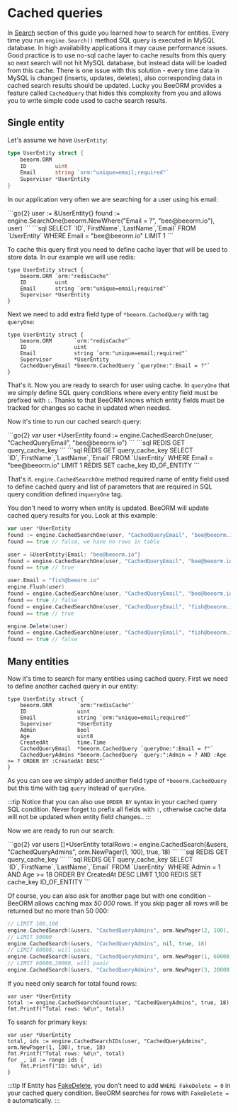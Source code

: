# Cached queries

In [Search](/guide/search.html) section of this guide you learned
how to search for entities. Every time you run `engine.Search()` method
SQL query is executed in MySQL database. In high availability applications
it may cause performance issues. Good practice is to use no-sql cache layer
to cache results from this query so next search will not hit MySQL database, but instead
data will be loaded from this cache. There is one issue with this solution - 
every time data in MySQL is changed (inserts, updates, deletes), also corresponding
data in cached search results should be updated. Lucky you BeeORM provides
a feature called ``CachedQuery`` that hides this complexity from you and allows
you to write simple code used to cache search results.

## Single entity

Let's assume we have ``UserEntity``:

```go
type UserEntity struct {
	beeorm.ORM
	ID         uint
    Email      string `orm:"unique=email;required"` 
    Supervisor *UserEntity
}
```

In our application very often we are searching for a user using his email:

<code-group>
<code-block title="code">
```go{2}
user := &UserEntity{}
found := engine.SearchOne(beeorm.NewWhere("Email = ?", "bee@beeorm.io"), user)
```
</code-block>

<code-block title="queries">
```sql
SELECT `ID`,`FirstName`,`LastName`,`Email` FROM `UserEntity` WHERE Email = "bee@beeorm.io" LIMIT 1
```
</code-block>
</code-group>

To cache this query first you need to define cache layer that will be used to store data.
In our example we will use redis:

```go{2}
type UserEntity struct {
	beeorm.ORM `orm:"redisCache"`
	ID         uint
    Email      string `orm:"unique=email;required"` 
    Supervisor *UserEntity
}
```

Next we need to add extra field type of ``*beeorm.CachedQuery`` with tag `queryOne`: 

```go{6}
type UserEntity struct {
	beeorm.ORM       `orm:"redisCache"`
	ID               uint
    Email            string `orm:"unique=email;required"` 
    Supervisor       *UserEntity
    CachedQueryEmail *beeorm.CachedQuery `queryOne:":Email = ?"`
}
```

That's it. Now you are ready to search for user using cache. 
In `queryOne` that we simply define SQL query conditions where every entity
field must be prefixed with `:`. Thanks to that BeeORM knows which entity fields 
must be tracked for changes so cache in updated when needed.

Now it's time to run our cached search query:

<code-group>
<code-block title="code">
```go{2}
var user *UserEntity
found := engine.CachedSearchOne(user, "CachedQueryEmail", "bee@beeorm.io")
```
</code-block>

<code-block title="queries hit">
```sql
REDIS GET query_cache_key
```
</code-block>

<code-block title="queries miss">
```sql
REDIS GET query_cache_key
SELECT `ID`,`FirstName`,`LastName`,`Email` FROM `UserEntity` WHERE Email = "bee@beeorm.io" LIMIT 1
REDIS SET cache_key ID_OF_ENTITY
```
</code-block>
</code-group>

That's it. `engine.CachedSearchOne` method required name of entity field used to define
cached query and list of parameters that are required in SQL query condition defined
in`queryOne` tag.

You don't need to worry when entity is updated. BeeORM will update cached query results
for you. Look at this example:

```go
var user *UserEntity
found := engine.CachedSearchOne(user, "CachedQueryEmail", "bee@beeorm.io")
found == true // false, we have no rows in table

user = &UserEntity{Email: "bee@beeorm.io"}
found = engine.CachedSearchOne(user, "CachedQueryEmail", "bee@beeorm.io")
found == true // true

user.Email = "fish@beeorm.io"
engine.Flush(user)
found = engine.CachedSearchOne(user, "CachedQueryEmail", "bee@beeorm.io")
found == true // false
found = engine.CachedSearchOne(user, "CachedQueryEmail", "fish@beeorm.io")
found == true // true

engine.Delete(user)
found = engine.CachedSearchOne(user, "CachedQueryEmail", "fish@beeorm.io")
found == true // false
```

## Many entities

Now it's time to search for many entities using cached query.
First we need to define another cached query in our entity:

```go{6-8,10}
type UserEntity struct {
	beeorm.ORM        `orm:"redisCache"`
	ID                uint
    Email             string `orm:"unique=email;required"` 
    Supervisor        *UserEntity
    Admin             bool
    Age               uint8
    CreatedAt         time.Time
    CachedQueryEmail  *beeorm.CachedQuery `queryOne:":Email = ?"`
    CachedQueryAdmins *beeorm.CachedQuery `query:":Admin = ? AND :Age >= ? ORDER BY :CreatedAt DESC"`
}
```

As you can see we simply added another field type of `*beeorm.CachedQuery` but this
time with tag `query` instead of `queryOne`. 

:::tip
Notice that you can also use `ORDER BY` syntax
in your cached query SQL condition. Never forget to prefix all fields
with `:`, otherwise cache data will not be updated when entity field changes..
:::

Now we are ready to run our search:

<code-group>
<code-block title="code">
```go{2}
var users []*UserEntity
totalRows := engine.CachedSearch(&users, "CachedQueryAdmins", orm.NewPager(1, 100), true, 18)
```
</code-block>

<code-block title="queries hit">
```sql
REDIS GET query_cache_key
```
</code-block>

<code-block title="queries miss">
```sql
REDIS GET query_cache_key
SELECT `ID`,`FirstName`,`LastName`,`Email` FROM `UserEntity` WHERE Admin = 1 AND Age >= 18 ORDER BY CreatedAt DESC LIMIT 1,100
REDIS SET cache_key ID_OF_ENTITY
```
</code-block>
</code-group>

Of course, you can also ask for another page but with one condition - BeeORM allows caching max *50 000* rows.
If you skip pager all rows will be returned but no more than 50 000:

```go
// LIMIT 100,100
engine.CachedSearch(&users, "CachedQueryAdmins", orm.NewPager(2, 100), true, 18)
// LIMIT 50000
engine.CachedSearch(&users, "CachedQueryAdmins", nil, true, 18)
// LIMIT 60000, will panic
engine.CachedSearch(&users, "CachedQueryAdmins", orm.NewPager(1, 60000), true, 18)
// LIMIT 60000,20000, will panic
engine.CachedSearch(&users, "CachedQueryAdmins", orm.NewPager(3, 20000), true, 18)
```

If you need only search for total found rows:
```go{2}
var user *UserEntity
total := engine.CachedSearchCount(user, "CachedQueryAdmins", true, 18)
fmt.Printf("Total rows: %d\n", total) 
```
To search for primary keys:

```go{2}
var user *UserEntity
total, ids := engine.CachedSearchIDs(user, "CachedQueryAdmins", orm.NewPager(1, 100), true, 18)
fmt.Printf("Total rows: %d\n", total) 
for _, id := range ids {
    fmt.Printf("ID: %d\n", id) 
}
```

:::tip
If Entity has [FakeDelete](/guide/entity_fields.html#fake-delete), you don't need to
add `WHERE FakeDelete = 0` in your cached query condition. BeeORM searches for rows
with `FakeDelete = 0` automatically.
:::
